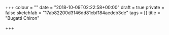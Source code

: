 +++
colour = ""
date = "2018-10-09T02:22:58+00:00"
draft = true
private = false
sketchfab = "17ab82200d3146dd81cbf184aedeb3de"
tags = []
title = "Bugatti Chiron"

+++
